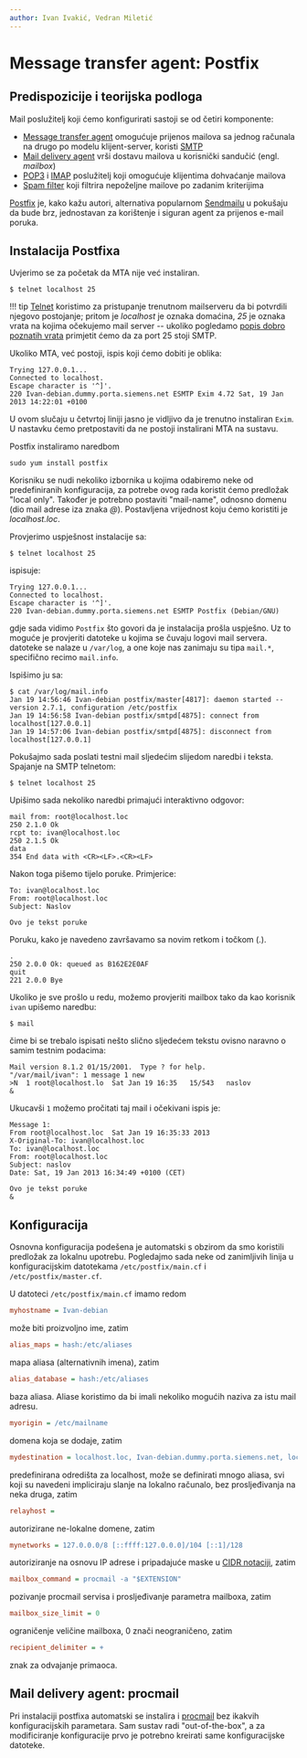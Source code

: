 ```yaml
---
author: Ivan Ivakić, Vedran Miletić
---
```


# Message transfer agent: Postfix

## Predispozicije i teorijska podloga

Mail poslužitelj koji ćemo konfigurirati sastoji se od četiri komponente:

- [Message transfer agent](https://en.wikipedia.org/wiki/Message_transfer_agent) omogućuje prijenos mailova sa jednog računala na drugo po modelu klijent-server, koristi [SMTP](https://en.wikipedia.org/wiki/Simple_Mail_Transfer_Protocol)
- [Mail delivery agent](https://en.wikipedia.org/wiki/Mail_delivery_agent) vrši dostavu mailova u korisnički sandučić (engl. *mailbox*)
- [POP3](https://en.wikipedia.org/wiki/POP3) i [IMAP](https://en.wikipedia.org/wiki/IMAP) poslužitelj koji omogućuje klijentima dohvaćanje mailova
- [Spam filter](https://en.wikipedia.org/wiki/Anti-spam_techniques_(e-mail)) koji filtrira nepoželjne mailove po zadanim kriterijima

[Postfix](http://www.postfix.org/) je, kako kažu autori, alternativa popularnom [Sendmailu](https://www.proofpoint.com/us/products/email-protection/open-source-email-solution) u pokušaju da bude brz, jednostavan za korištenje i siguran agent za prijenos e-mail poruka.

## Instalacija Postfixa

Uvjerimo se za početak da MTA nije već instaliran.

``` shell
$ telnet localhost 25
```

!!! tip
    [Telnet](https://en.wikipedia.org/wiki/Telnet) koristimo za pristupanje trenutnom mailserveru da bi potvrdili njegovo postojanje; pritom je *localhost* je oznaka domaćina, *25* je oznaka vrata na kojima očekujemo mail server -- ukoliko pogledamo [popis dobro poznatih vrata](https://en.wikipedia.org/wiki/List_of_TCP_and_UDP_port_numbers) primjetit ćemo da za port 25 stoji SMTP.

Ukoliko MTA, već postoji, ispis koji ćemo dobiti je oblika:

``` shell-session
Trying 127.0.0.1...
Connected to localhost.
Escape character is '^]'.
220 Ivan-debian.dummy.porta.siemens.net ESMTP Exim 4.72 Sat, 19 Jan 2013 14:22:01 +0100
```

U ovom slučaju u četvrtoj liniji jasno je vidljivo da je trenutno instaliran `Exim`. U nastavku ćemo pretpostaviti da ne postoji instalirani MTA na sustavu.

Postfix instaliramo naredbom

``` shell
sudo yum install postfix
```

Korisniku se nudi nekoliko izbornika u kojima odabiremo neke od predefiniranih konfiguracija, za potrebe ovog rada koristit ćemo predložak "local only". Također je potrebno postaviti "mail-name", odnosno domenu (dio mail adrese iza znaka *@*). Postavljena vrijednost koju ćemo koristiti je *localhost.loc*.

Provjerimo uspješnost instalacije sa:

``` shell
$ telnet localhost 25
```

ispisuje:

``` shell-session
Trying 127.0.0.1...
Connected to localhost.
Escape character is '^]'.
220 Ivan-debian.dummy.porta.siemens.net ESMTP Postfix (Debian/GNU)
```

gdje sada vidimo `Postfix` što govori da je instalacija prošla uspješno. Uz to moguće je provjeriti datoteke u kojima se čuvaju logovi mail servera. datoteke se nalaze u `/var/log`, a one koje nas zanimaju su tipa `mail.*`, specifično recimo `mail.info`.

Ispišimo ju sa:

``` shell
$ cat /var/log/mail.info
Jan 19 14:56:46 Ivan-debian postfix/master[4817]: daemon started -- version 2.7.1, configuration /etc/postfix
Jan 19 14:56:58 Ivan-debian postfix/smtpd[4875]: connect from localhost[127.0.0.1]
Jan 19 14:57:06 Ivan-debian postfix/smtpd[4875]: disconnect from localhost[127.0.0.1]
```

Pokušajmo sada poslati testni mail sljedećim slijedom naredbi i teksta. Spajanje na SMTP telnetom:

``` shell
$ telnet localhost 25
```

Upišimo sada nekoliko naredbi primajući interaktivno odgovor:

``` shell-session
mail from: root@localhost.loc
250 2.1.0 Ok
rcpt to: ivan@localhost.loc
250 2.1.5 Ok
data
354 End data with <CR><LF>.<CR><LF>
```

Nakon toga pišemo tijelo poruke. Primjerice:

``` shell-session
To: ivan@localhost.loc
From: root@localhost.loc
Subject: Naslov

Ovo je tekst poruke
```

Poruku, kako je navedeno završavamo sa novim retkom i točkom (.).

``` shell-session
.
250 2.0.0 Ok: queued as B162E2E0AF
quit
221 2.0.0 Bye
```

Ukoliko je sve prošlo u redu, možemo provjeriti mailbox tako da kao korisnik `ivan` upišemo naredbu:

``` shell
$ mail
```

čime bi se trebalo ispisati nešto slično sljedećem tekstu ovisno naravno o samim testnim podacima:

``` shell-session
Mail version 8.1.2 01/15/2001.  Type ? for help.
"/var/mail/ivan": 1 message 1 new
>N  1 root@localhost.lo  Sat Jan 19 16:35   15/543   naslov
&
```

Ukucavši `1` možemo pročitati taj mail i očekivani ispis je:

``` shell-session
Message 1:
From root@localhost.loc  Sat Jan 19 16:35:33 2013
X-Original-To: ivan@localhost.loc
To: ivan@localhost.loc
From: root@localhost.loc
Subject: naslov
Date: Sat, 19 Jan 2013 16:34:49 +0100 (CET)

Ovo je tekst poruke
&
```

## Konfiguracija

Osnovna konfiguracija podešena je automatski s obzirom da smo koristili predložak za lokalnu upotrebu. Pogledajmo sada neke od zanimljivih linija u konfiguracijskim datotekama `/etc/postfix/main.cf` i `/etc/postfix/master.cf`.

U datoteci `/etc/postfix/main.cf` imamo redom

``` ini
myhostname = Ivan-debian
```

može biti proizvoljno ime, zatim

``` ini
alias_maps = hash:/etc/aliases
```

mapa aliasa (alternativnih imena), zatim

``` ini
alias_database = hash:/etc/aliases
```

baza aliasa. Aliase koristimo da bi imali nekoliko mogućih naziva za istu mail adresu.

``` ini
myorigin = /etc/mailname
```

domena koja se dodaje, zatim

``` ini
mydestination = localhost.loc, Ivan-debian.dummy.porta.siemens.net, localhost.dummy.porta.siemens.net, localhost
```

predefinirana odredišta za localhost, može se definirati mnogo aliasa, svi koji su navedeni impliciraju slanje na lokalno računalo, bez prosljeđivanja na neka druga, zatim

``` ini
relayhost =
```

autorizirane ne-lokalne domene, zatim

``` ini
mynetworks = 127.0.0.0/8 [::ffff:127.0.0.0]/104 [::1]/128
```

autoriziranje na osnovu IP adrese i pripadajuće maske u [CIDR notaciji](https://en.wikipedia.org/wiki/CIDR_notation), zatim

``` ini
mailbox_command = procmail -a "$EXTENSION"
```

pozivanje procmail servisa i prosljeđivanje parametra mailboxa, zatim

``` ini
mailbox_size_limit = 0
```

ograničenje veličine mailboxa, 0 znači neograničeno, zatim

``` ini
recipient_delimiter = +
```

znak za odvajanje primaoca.

## Mail delivery agent: procmail

Pri instalaciji postfixa automatski se instalira i [procmail](https://www.procmail.org/) bez ikakvih konfiguracijskih parametara. Sam sustav radi "out-of-the-box", a za modificiranje konfiguracije prvo je potrebno kreirati same konfiguracijske datoteke.
